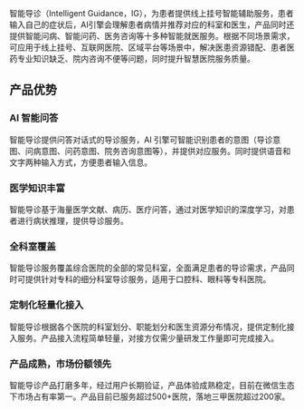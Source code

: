 智能导诊（Intelligent Guidance，IG），为患者提供线上挂号智能辅助服务，患者输入自己的症状后，AI引擎会理解患者病情并推荐对应的科室和医生，产品同时还提供智能问病、智能问药、医务咨询等十多种智能就医服务。根据不同场景需求，可应用于线上挂号、互联网医院、区域平台等场景中，解决医患资源错配、患者医药专业知识缺乏、院内咨询不便等问题，同时提升智慧医院服务质量。


## 产品优势
### AI 智能问答
智能导诊提供问答对话式的导诊服务，AI 引擎可智能识别患者的意图（导诊意图、问病意图、问药意图、院务咨询意图等），并提供对应服务。同时提供语音和文字两种输入方式，方便患者输入信息。

### 医学知识丰富
智能导诊基于海量医学文献、病历、医疗问答，通过对医学知识的深度学习，对患者进行病状推理，提供导诊服务。

### 全科室覆盖
智能导诊服务覆盖综合医院的全部的常见科室，全面满足患者的导诊需求，产品同时可提供针对专科的细分科室导诊服务，适用于口腔科、眼科等专科医院。

### 定制化轻量化接入
智能导诊根据各个医院的科室划分、职能划分和医生资源分布情况，提供定制化接入服务。产品接入流程简单轻量，对接方仅需少量研发工作量即可完成接入。

### 产品成熟，市场份额领先
智能导诊产品打磨多年，经过用户长期验证，产品体验成熟稳定，目前在微信生态下市场占有率第一。产品目前已服务超过500+医院，落地三甲医院超过200家。



